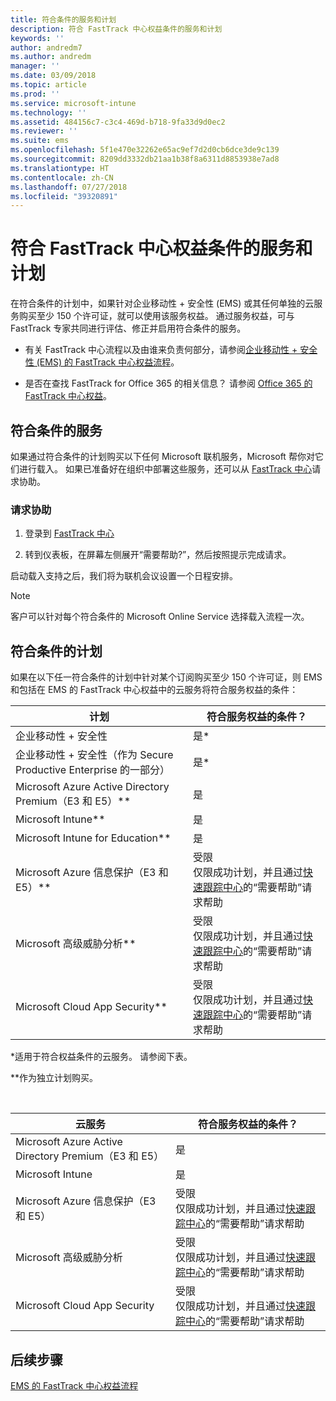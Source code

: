 ```yaml
---
title: 符合条件的服务和计划
description: 符合 FastTrack 中心权益条件的服务和计划
keywords: ''
author: andredm7
ms.author: andredm
manager: ''
ms.date: 03/09/2018
ms.topic: article
ms.prod: ''
ms.service: microsoft-intune
ms.technology: ''
ms.assetid: 484156c7-c3c4-469d-b718-9fa33d9d0ec2
ms.reviewer: ''
ms.suite: ems
ms.openlocfilehash: 5f1e470e32262e65ac9ef7d2d0cb6dce3de9c139
ms.sourcegitcommit: 8209dd3332db21aa1b38f8a6311d8853938e7ad8
ms.translationtype: HT
ms.contentlocale: zh-CN
ms.lasthandoff: 07/27/2018
ms.locfileid: "39320891"
---
```

# <a name="fasttrack-center-benefit-eligible-services-and-plans"></a>符合 FastTrack 中心权益条件的服务和计划
在符合条件的计划中，如果针对企业移动性 + 安全性 (EMS) 或其任何单独的云服务购买至少 150 个许可证，就可以使用该服务权益。 通过服务权益，可与 FastTrack 专家共同进行评估、修正并启用符合条件的服务。

- 有关 FastTrack 中心流程以及由谁来负责何部分，请参阅[企业移动性 + 安全性 (EMS) 的 FastTrack 中心权益流程](fasttrack-center-benefit-process-for-enterprise-mobility-suite-ems.md)。

- 是否在查找 FastTrack for Office 365 的相关信息？ 请参阅 [Office 365 的 FastTrack 中心权益](https://docs.microsoft.com/fasttrack/fasttrack-benefit-for-office-365)。

## <a name="eligible-services"></a>符合条件的服务

如果通过符合条件的计划购买以下任何 Microsoft 联机服务，Microsoft 帮你对它们进行载入。 如果已准备好在组织中部署这些服务，还可以从 [FastTrack 中心](http://fasttrack.microsoft.com/)请求协助。

### <a name="to-request-assistance"></a>请求协助

1. 登录到 [FastTrack 中心](http://fasttrack.microsoft.com/)

2. 转到仪表板，在屏幕左侧展开“需要帮助?”，然后按照提示完成请求。

启动载入支持之后，我们将为联机会议设置一个日程安排。

> [!NOTE]
> 客户可以针对每个符合条件的 Microsoft Online Service 选择载入流程一次。

## <a name="eligible-plans"></a>符合条件的计划
如果在以下任一符合条件的计划中针对某个订阅购买至少 150 个许可证，则 EMS 和包括在 EMS 的 FastTrack 中心权益中的云服务将符合服务权益的条件：

|计划|符合服务权益的条件？|
|--------|-------------------------------------|
|企业移动性 + 安全性 |是*|
|企业移动性 + 安全性（作为 Secure Productive Enterprise 的一部分）|是*|
|Microsoft Azure Active Directory Premium（E3 和 E5）**|是|
|Microsoft Intune**|是|
|Microsoft Intune for Education** |是 |
|Microsoft Azure 信息保护（E3 和 E5）**|受限</br>仅限成功计划，并且通过[快速跟踪中心](https://fasttrack.microsoft.com/)的“需要帮助”请求帮助|
|Microsoft 高级威胁分析**|受限</br>仅限成功计划，并且通过[快速跟踪中心](https://fasttrack.microsoft.com/)的“需要帮助”请求帮助|
|Microsoft Cloud App Security**|受限</br>仅限成功计划，并且通过[快速跟踪中心](https://fasttrack.microsoft.com/)的“需要帮助”请求帮助|

&ast;适用于符合权益条件的云服务。 请参阅下表。

\*\*作为独立计划购买。

&nbsp;

|云服务|符合服务权益的条件？|
|--------|-------------------------------------|
|Microsoft Azure Active Directory Premium（E3 和 E5）|是|
|Microsoft Intune|是|
|Microsoft Azure 信息保护（E3 和 E5）|受限</br>仅限成功计划，并且通过[快速跟踪中心](https://fasttrack.microsoft.com/)的“需要帮助”请求帮助|
|Microsoft 高级威胁分析|受限</br>仅限成功计划，并且通过[快速跟踪中心](https://fasttrack.microsoft.com/)的“需要帮助”请求帮助|
|Microsoft Cloud App Security|受限</br>仅限成功计划，并且通过[快速跟踪中心](https://fasttrack.microsoft.com/)的“需要帮助”请求帮助|

## <a name="next-steps"></a>后续步骤

[EMS 的 FastTrack 中心权益流程](fasttrack-center-benefit-process-for-ems-environment-expectations.md)
